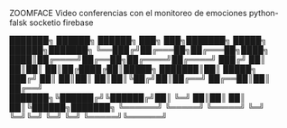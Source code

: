 ZOOMFACE
Video conferencias con el monitoreo de emociones
python-falsk
socketio
firebase

███████╗ ██████╗  ██████╗ ███╗   ███╗███████╗ █████╗  ██████╗███████╗
╚══███╔╝██╔═══██╗██╔═══██╗████╗ ████║██╔════╝██╔══██╗██╔════╝██╔════╝
  ███╔╝ ██║   ██║██║   ██║██╔████╔██║█████╗  ███████║██║     █████╗  
 ███╔╝  ██║   ██║██║   ██║██║╚██╔╝██║██╔══╝  ██╔══██║██║     ██╔══╝  
███████╗╚██████╔╝╚██████╔╝██║ ╚═╝ ██║██║     ██║  ██║╚██████╗███████╗
╚══════╝ ╚═════╝  ╚═════╝ ╚═╝     ╚═╝╚═╝     ╚═╝  ╚═╝ ╚═════╝╚══════╝
                                                                     
